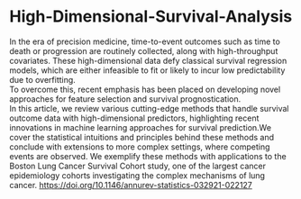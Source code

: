 # High-Dimensional-Survival-Analysis
In the era of precision medicine, time-to-event outcomes such as time to death or progression are routinely collected, along with high-throughput covariates. These high-dimensional data defy classical survival regression models, which are either infeasible to fit or likely to incur low predictability due to overfitting.</br>
To overcome this, recent emphasis has been placed on developing novel approaches for feature selection and survival prognostication.</br>
In this article, we review various cutting-edge methods that handle survival outcome data with high-dimensional predictors, highlighting recent innovations in machine learning approaches for survival prediction.We cover the statistical intuitions and principles behind these methods and conclude with extensions to more complex settings, where competing events are observed.
We exemplify these methods with applications to the Boston Lung Cancer Survival Cohort study, one of the largest cancer epidemiology cohorts investigating the complex mechanisms of lung cancer.
https://doi.org/10.1146/annurev-statistics-032921-022127
